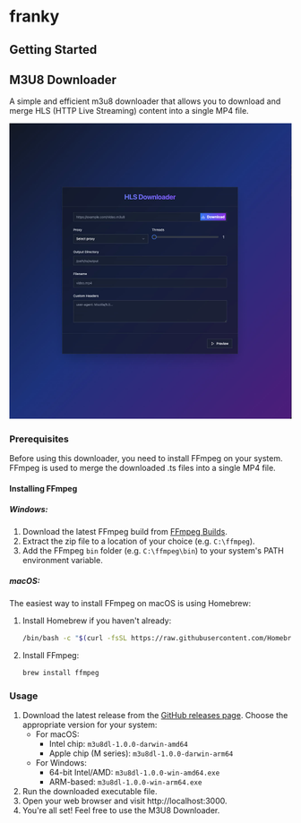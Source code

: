 # franky

## Getting Started

## M3U8 Downloader

A simple and efficient m3u8 downloader that allows you to download and merge HLS (HTTP Live Streaming) content into a single MP4 file.

![M3U8 Downloader Interface](./m3u8dl.jpg)

### Prerequisites

Before using this downloader, you need to install FFmpeg on your system. FFmpeg is used to merge the downloaded .ts files into a single MP4 file.

#### Installing FFmpeg

##### Windows:

1. Download the latest FFmpeg build from [FFmpeg Builds](https://www.ffmpeg.org/download.html).
2. Extract the zip file to a location of your choice (e.g. `C:\ffmpeg`).
3. Add the FFmpeg `bin` folder (e.g. `C:\ffmpeg\bin`) to your system's PATH environment variable.

##### macOS:

The easiest way to install FFmpeg on macOS is using Homebrew:

1. Install Homebrew if you haven't already:
   ```sh
   /bin/bash -c "$(curl -fsSL https://raw.githubusercontent.com/Homebrew/install/HEAD/install.sh)"
   ```
2. Install FFmpeg:
   ```sh
   brew install ffmpeg
   ```

### Usage

1. Download the latest release from the [GitHub releases page](https://github.com/Lysander66/franky/releases). Choose the appropriate version for your system:
   - For macOS:
     - Intel chip: `m3u8dl-1.0.0-darwin-amd64`
     - Apple chip (M series): `m3u8dl-1.0.0-darwin-arm64`
   - For Windows:
     - 64-bit Intel/AMD: `m3u8dl-1.0.0-win-amd64.exe`
     - ARM-based: `m3u8dl-1.0.0-win-arm64.exe`
2. Run the downloaded executable file.
3. Open your web browser and visit http://localhost:3000.
4. You're all set! Feel free to use the M3U8 Downloader.
